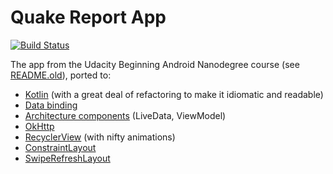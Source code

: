 Quake Report App
===================================
[![Build Status](https://travis-ci.org/bugaevc/QuakeReport.svg?branch=master)](https://travis-ci.org/bugaevc/QuakeReport)

The app from the Udacity Beginning Android Nanodegree course (see [README.old](README.old.md)),
ported to:

* [Kotlin](https://kotlinlang.org) (with a great deal of refactoring to make it idiomatic and readable)
* [Data binding](https://developer.android.com/topic/libraries/data-binding)
* [Architecture components](https://developer.android.com/arch) (LiveData, ViewModel)
* [OkHttp](https://square.github.io/okhttp/)
* [RecyclerView](https://developer.android.com/reference/android/support/v7/widget/RecyclerView.html) (with nifty animations)
* [ConstraintLayout](https://developer.android.com/reference/android/support/constraint/ConstraintLayout.html)
* [SwipeRefreshLayout](https://developer.android.com/reference/android/support/v4/widget/SwipeRefreshLayout.html)